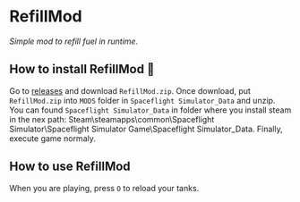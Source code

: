 # RefillMod
_Simple mod to refill fuel in runtime._

## How to install RefillMod 🚀

Go to [releases](https://github.com/dani0105/RefillMod/releases) and download `RefillMod.zip`. Once download, put `RefillMod.zip` into `MODS` folder in `Spaceflight Simulator_Data` and unzip. You can found `Spaceflight Simulator_Data` in folder where you install steam in the nex path: Steam\steamapps\common\Spaceflight Simulator\Spaceflight Simulator Game\Spaceflight Simulator_Data. Finally, execute game normaly.

## How to use RefillMod

When you are playing, press `O` to reload your tanks.
